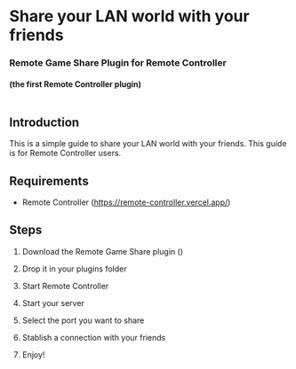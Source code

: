 # Share your LAN world with your friends

### Remote Game Share Plugin for Remote Controller 
#### (the first Remote Controller plugin)

```

```

<!-- ## Table of Contents

- [Introduction](#introduction)
- [Requirements](#requirements)
- [Steps](#steps) -->

## Introduction

This is a simple guide to share your LAN world with your friends. This guide is for Remote Controller users.

## Requirements

- Remote Controller (https://remote-controller.vercel.app/)

## Steps

1. Download the Remote Game Share plugin ()

2. Drop it in your plugins folder

3. Start Remote Controller

4. Start your server

5. Select the port you want to share

6. Stablish a connection with your friends

7. Enjoy!
